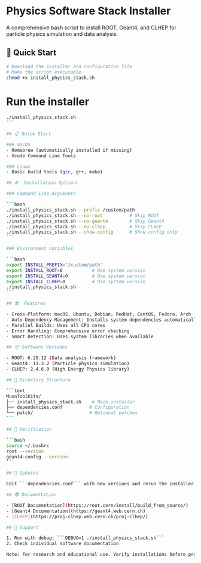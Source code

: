 # Physics Software Stack Installer

A comprehensive bash script to install ROOT, Geant4, and CLHEP for particle physics simulation and data analysis.

## 🚀 Quick Start

```bash
# Download the installer and configuration file
# Make the script executable
chmod +x install_physics_stack.sh
```

# Run the installer

````bash
./install_physics_stack.sh
```

## 📋 Quick Start

### macOS
- Homebrew (automatically installed if missing)
- Xcode Command Line Tools

### Linux
- Basic build tools (gcc, g++, make)

## ⚙️  Installation Options

### Command Line Arguments

```bash
./install_physics_stack.sh --prefix /custom/path
./install_physics_stack.sh --no-root          # Skip ROOT
./install_physics_stack.sh --no-geant4        # Skip Geant4
./install_physics_stack.sh --no-clhep         # Skip CLHEP
./install_physics_stack.sh --show-config      # Show config only
```

### Environment Variables

```bash
export INSTALL_PREFIX="/custom/path"
export INSTALL_ROOT=0           # Use system version
export INSTALL_GEANT4=0         # Use system version
export INSTALL_CLHEP=0          # Use system version
./install_physics_stack.sh
```

## 🛠️  Features

- Cross-Platform: macOS, Ubuntu, Debian, RedHat, CentOS, Fedora, Arch
- Auto-Dependency Management: Installs system dependencies automatically
- Parallel Builds: Uses all CPU cores
- Error Handling: Comprehensive error checking
- Smart Detection: Uses system libraries when available

## 📦 Software Versions

- ROOT: 6.28.12 (Data analysis framework)
- Geant4: 11.3.2 (Particle physics simulation)
- CLHEP: 2.4.6.0 (High Energy Physics library)

## 📁 Directory Structure

```text
MuonToolKits/
├── install_physics_stack.sh    # Main installer
├── dependencies.conf          # Configuration
└── patch/                     # Optional patches
```

## 🧪 Verification

```bash
source ~/.bashrc
root --version
geant4-config --version
```

## 🔄 Updates

Edit ```dependencies.conf``` with new versions and rerun the installer.

## 📚 Documentation

- [ROOT Documentation](https://root.cern/install/build_from_source/)
- [Geant4 Documentation](https://geant4.web.cern.ch)
- [CLHEP](https://proj-clhep.web.cern.ch/proj-clhep/)

## 🤝 Support

1. Run with debug: ```DEBUG=1 ./install_physics_stack.sh```
2. Check individual software documentation

Note: For research and educational use. Verify installations before production use.


